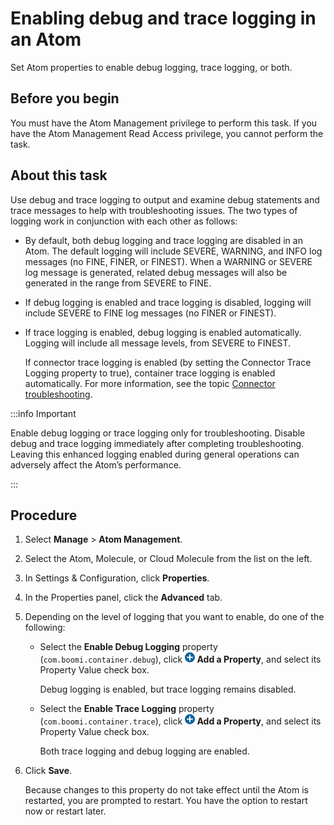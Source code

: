 # Enabling debug and trace logging in an Atom

<head>
  <meta name="guidename" content="Integration"/>
  <meta name="context" content="GUID-eb1edc08-109f-4608-bcb6-348dea654eb4"/>
</head>

Set Atom properties to enable debug logging, trace logging, or both.

## Before you begin

You must have the Atom Management privilege to perform this task. If you have the Atom Management Read Access privilege, you cannot perform the task.

## About this task

Use debug and trace logging to output and examine debug statements and trace messages to help with troubleshooting issues. The two types of logging work in conjunction with each other as follows:

- By default, both debug logging and trace logging are disabled in an Atom. The default logging will include SEVERE, WARNING, and INFO log messages \(no FINE, FINER, or FINEST\). When a WARNING or SEVERE log message is generated, related debug messages will also be generated in the range from SEVERE to FINE.

- If debug logging is enabled and trace logging is disabled, logging will include SEVERE to FINE log messages (no FINER or FINEST).

- If trace logging is enabled, debug logging is enabled automatically. Logging will include all message levels, from SEVERE to FINEST.

  If connector trace logging is enabled (by setting the Connector Trace Logging property to true), container trace logging is enabled automatically. For more information, see the topic [Connector troubleshooting](./c-atm-Connector_troubleshooting_a9354e4d-0c45-4402-8de9-b582f66a6403.md).

:::info Important

Enable debug logging or trace logging only for troubleshooting. Disable debug and trace logging immediately after completing troubleshooting. Leaving this enhanced logging enabled during general operations can adversely affect the Atom’s performance.

:::

## Procedure

1. Select **Manage** \> **Atom Management**.

2. Select the Atom, Molecule, or Cloud Molecule from the list on the left.

3. In Settings & Configuration, click **Properties**.

4. In the Properties panel, click the **Advanced** tab.

5. Depending on the level of logging that you want to enable, do one of the following:

   - Select the **Enable Debug Logging** property \(`com.boomi.container.debug`\), click **![A small blue circle with a white plus sign in the center](../Images/main-ic-plus-sign-white-in-blue-circle-16_98f7af60-dd5f-4037-90cd-05cc9dfc5502.jpg) Add a Property**, and select its Property Value check box.

     Debug logging is enabled, but trace logging remains disabled.

   - Select the **Enable Trace Logging** property \(`com.boomi.container.trace`\), click **![A small blue circle with a white plus sign in the center](../Images/main-ic-plus-sign-white-in-blue-circle-16_98f7af60-dd5f-4037-90cd-05cc9dfc5502.jpg) Add a Property**, and select its Property Value check box.

     Both trace logging and debug logging are enabled.

6. Click **Save**.

    Because changes to this property do not take effect until the Atom is restarted, you are prompted to restart. You have the option to restart now or restart later.
